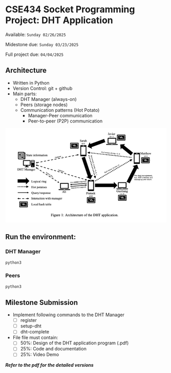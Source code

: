 # CSE434 Socket Programming Project: DHT Application

Available: `Sunday 02/26/2025`

Midestone due: `Sunday 03/23/2025`

Full project due: `04/04/2025`

## Architecture

- Written in Python
- Version Control: git + github
- Main parts:
  - DHT Manager (always-on)
  - Peers (storage nodes)
  - Communication patterns (Hot Potato)
    - Manager-Peer communication
    - Peer-to-peer (P2P) communication

![Architecture](architecture.png)

## Run the environment:

### DHT Manager

```
python3

```

### Peers

```
python3

```

## Milestone Submission

- Implement following commands to the DHT Manager
  - [ ] register
  - [ ] setup-dht
  - [ ] dht-complete
- File file must contain:
  - [ ] 50%: Design of the DHT application program (.pdf)
  - [ ] 25%: Code and documentation
  - [ ] 25%: Video Demo

**_Refer to the pdf for the detailed versions_**
